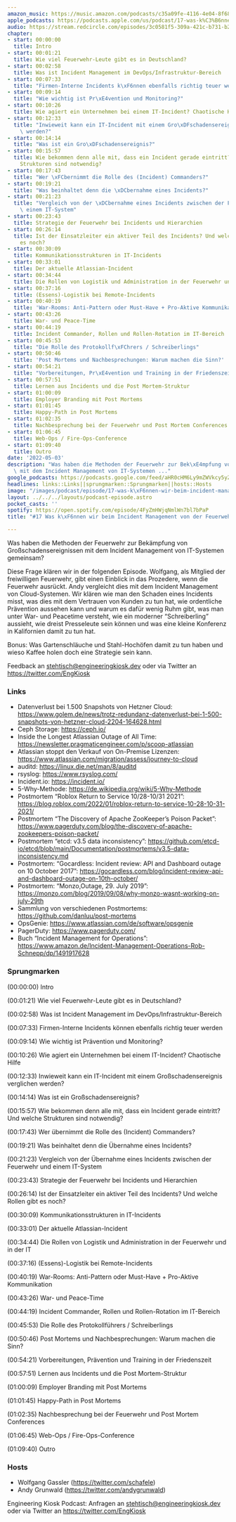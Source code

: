 ```yaml
---
amazon_music: https://music.amazon.com/podcasts/c35a09fe-4116-4e04-8f68-77d61b112e46/episodes/25643515-280a-4365-aac3-14d3364334c0/engineering-kiosk-17-was-k%C3%B6nnen-wir-beim-incident-management-von-der-feuerwehr-lernen
apple_podcasts: https://podcasts.apple.com/us/podcast/17-was-k%C3%B6nnen-wir-beim-incident-management-von-der/id1603082924?i=1000559421700
audio: https://stream.redcircle.com/episodes/3c0581f5-309a-421c-b731-b28b211564c7/stream.mp3
chapter:
- start: 00:00:00
  title: Intro
- start: 00:01:21
  title: Wie viel Feuerwehr-Leute gibt es in Deutschland?
- start: 00:02:58
  title: Was ist Incident Management im DevOps/Infrastruktur-Bereich
- start: 00:07:33
  title: "Firmen-Interne Incidents k\xF6nnen ebenfalls richtig teuer werden"
- start: 00:09:14
  title: "Wie wichtig ist Pr\xE4vention und Monitoring?"
- start: 00:10:26
  title: Wie agiert ein Unternehmen bei einem IT-Incident? Chaotische Hilfe
- start: 00:12:33
  title: "Inwieweit kann ein IT-Incident mit einem Gro\xDFschadensereignis verglichen\
    \ werden?"
- start: 00:14:14
  title: "Was ist ein Gro\xDFschadensereignis?"
- start: 00:15:57
  title: Wie bekommen denn alle mit, dass ein Incident gerade eintritt? Und welche
    Strukturen sind notwendig?
- start: 00:17:43
  title: "Wer \xFCbernimmt die Rolle des (Incident) Commanders?"
- start: 00:19:21
  title: "Was beinhaltet denn die \xDCbernahme eines Incidents?"
- start: 00:21:23
  title: "Vergleich von der \xDCbernahme eines Incidents zwischen der Feuerwehr und\
    \ einem IT-System"
- start: 00:23:43
  title: Strategie der Feuerwehr bei Incidents und Hierarchien
- start: 00:26:14
  title: Ist der Einsatzleiter ein aktiver Teil des Incidents? Und welche Rollen gibt
    es noch?
- start: 00:30:09
  title: Kommunikationsstrukturen in IT-Incidents
- start: 00:33:01
  title: Der aktuelle Atlassian-Incident
- start: 00:34:44
  title: Die Rollen von Logistik und Administration in der Feuerwehr und in der IT
- start: 00:37:16
  title: (Essens)-Logistik bei Remote-Incidents
- start: 00:40:19
  title: 'War-Rooms: Anti-Pattern oder Must-Have + Pro-Aktive Kommunikation'
- start: 00:43:26
  title: War- und Peace-Time
- start: 00:44:19
  title: Incident Commander, Rollen und Rollen-Rotation im IT-Bereich
- start: 00:45:53
  title: "Die Rolle des Protokollf\xFChrers / Schreiberlings"
- start: 00:50:46
  title: 'Post Mortems und Nachbesprechungen: Warum machen die Sinn?'
- start: 00:54:21
  title: "Vorbereitungen, Pr\xE4vention und Training in der Friedenszeit"
- start: 00:57:51
  title: Lernen aus Incidents und die Post Mortem-Struktur
- start: 01:00:09
  title: Employer Branding mit Post Mortems
- start: 01:01:45
  title: Happy-Path in Post Mortems
- start: 01:02:35
  title: Nachbesprechung bei der Feuerwehr und Post Mortem Conferences
- start: 01:06:45
  title: Web-Ops / Fire-Ops-Conference
- start: 01:09:40
  title: Outro
date: '2022-05-03'
description: "Was haben die Methoden der Feuerwehr zur Bek\xE4mpfung von Gro\xDFschadensereignissen\
  \ mit dem Incident Management von IT-Systemen ..."
google_podcasts: https://podcasts.google.com/feed/aHR0cHM6Ly9mZWVkcy5yZWRjaXJjbGUuY29tLzBlY2ZkZmQ3LWZkYTEtNGMzZC05NTE1LTQ3NjcyN2Y5ZGY1ZQ/episode/YjZlMDAyYTktZTBkNC00NzM2LTkyNzMtZDljOTAxMWQzOGRj?sa=X&ved=0CAUQkfYCahcKEwi4xMSxj4L4AhUAAAAAHQAAAAAQNQ
headlines: links::Links||sprungmarken::Sprungmarken||hosts::Hosts
image: "/images/podcast/episode/17-was-k\xF6nnen-wir-beim-incident-management-von-der-feuerwehr-lernen.jpg"
layout: ../../../layouts/podcast-episode.astro
pocket_casts: ''
spotify: https://open.spotify.com/episode/4FyZmHWjqNmlWn7bl7bPaP
title: "#17 Was k\xF6nnen wir beim Incident Management von der Feuerwehr lernen?"

---
```


<p class="mb-6 text-base md:text-lg text-coolGray-500">Was haben die Methoden der Feuerwehr zur Bekämpfung von Großschadensereignissen mit dem Incident Management von IT-Systemen gemeinsam? </p><p class="mb-6 text-base md:text-lg text-coolGray-500">Diese Frage klären wir in der folgenden Episode. Wolfgang, als Mitglied der freiwilligen Feuerwehr, gibt einen Einblick in das Prozedere, wenn die Feuerwehr ausrückt. Andy vergleicht dies mit dem Incident Management von Cloud-Systemen. Wir klären wie man den Schaden eines Incidents misst, was dies mit dem Vertrauen von Kunden zu tun hat, wie ordentliche Prävention aussehen kann und warum es dafür wenig Ruhm gibt, was man unter War- und Peacetime versteht, wie ein moderner “Schreiberling” aussieht, wie dreist Presseleute sein können und was eine kleine Konferenz in Kalifornien damit zu tun hat.</p><p class="mb-6 text-base md:text-lg text-coolGray-500">Bonus: Was Gartenschläuche und Stahl-Hochöfen damit zu tun haben und wieso Kaffee holen doch eine Strategie sein kann.</p><p class="mb-6 text-base md:text-lg text-coolGray-500">Feedback an <a class="underline hover:no-underline" style="text-decoration-line: underline;"href="mailto:stehtisch@engineeringkiosk.dev" rel="nofollow">stehtisch@engineeringkiosk.dev</a> oder via Twitter an <a class="underline hover:no-underline" style="text-decoration-line: underline;"href="https://twitter.com/EngKiosk" rel="nofollow">https://twitter.com/EngKiosk</a></p><h3 class="mb-4 text-2xl md:text-3xl font-semibold text-coolGray-800" id=links>Links</h3><ul class="list-disc px-5 mb-6 md:px-5 text-base md:text-lg text-coolGray-500" style="list-style-type: disc;"><li class="mb-3">Datenverlust bei 1.500 Snapshots von Hetzner Cloud: <a class="underline hover:no-underline" style="text-decoration-line: underline;"href="https://www.golem.de/news/trotz-redundanz-datenverlust-bei-1-500-snapshots-von-hetzner-cloud-2204-164628.html" rel="nofollow">https://www.golem.de/news/trotz-redundanz-datenverlust-bei-1-500-snapshots-von-hetzner-cloud-2204-164628.html</a></li><li class="mb-3">Ceph Storage: <a class="underline hover:no-underline" style="text-decoration-line: underline;"href="https://ceph.io/" rel="nofollow">https://ceph.io/</a></li><li class="mb-3">Inside the Longest Atlassian Outage of All Time: <a class="underline hover:no-underline" style="text-decoration-line: underline;"href="https://newsletter.pragmaticengineer.com/p/scoop-atlassian" rel="nofollow">https://newsletter.pragmaticengineer.com/p/scoop-atlassian</a></li><li class="mb-3">Atlassian stoppt den Verkauf von On-Premise Lizenzen: <a class="underline hover:no-underline" style="text-decoration-line: underline;"href="https://www.atlassian.com/migration/assess/journey-to-cloud" rel="nofollow">https://www.atlassian.com/migration/assess/journey-to-cloud</a></li><li class="mb-3">auditd: <a class="underline hover:no-underline" style="text-decoration-line: underline;"href="https://linux.die.net/man/8/auditd" rel="nofollow">https://linux.die.net/man/8/auditd</a></li><li class="mb-3">rsyslog: <a class="underline hover:no-underline" style="text-decoration-line: underline;"href="https://www.rsyslog.com/" rel="nofollow">https://www.rsyslog.com/</a></li><li class="mb-3">Incident.io: <a class="underline hover:no-underline" style="text-decoration-line: underline;"href="https://incident.io/" rel="nofollow">https://incident.io/</a></li><li class="mb-3">5-Why-Methode: <a class="underline hover:no-underline" style="text-decoration-line: underline;"href="https://de.wikipedia.org/wiki/5-Why-Methode" rel="nofollow">https://de.wikipedia.org/wiki/5-Why-Methode</a></li><li class="mb-3">Postmortem “Roblox Return to Service 10/28-10/31 2021”: <a class="underline hover:no-underline" style="text-decoration-line: underline;"href="https://blog.roblox.com/2022/01/roblox-return-to-service-10-28-10-31-2021/" rel="nofollow">https://blog.roblox.com/2022/01/roblox-return-to-service-10-28-10-31-2021/</a></li><li class="mb-3">Postmortem “The Discovery of Apache ZooKeeper’s Poison Packet”: <a class="underline hover:no-underline" style="text-decoration-line: underline;"href="https://www.pagerduty.com/blog/the-discovery-of-apache-zookeepers-poison-packet/" rel="nofollow">https://www.pagerduty.com/blog/the-discovery-of-apache-zookeepers-poison-packet/</a></li><li class="mb-3">Postmortem “etcd: v3.5 data inconsistency”: <a class="underline hover:no-underline" style="text-decoration-line: underline;"href="https://github.com/etcd-io/etcd/blob/main/Documentation/postmortems/v3.5-data-inconsistency.md" rel="nofollow">https://github.com/etcd-io/etcd/blob/main/Documentation/postmortems/v3.5-data-inconsistency.md</a></li><li class="mb-3">Postmortem: “Gocardless: Incident review: API and Dashboard outage on 10 October 2017”: <a class="underline hover:no-underline" style="text-decoration-line: underline;"href="https://gocardless.com/blog/incident-review-api-and-dashboard-outage-on-10th-october/" rel="nofollow">https://gocardless.com/blog/incident-review-api-and-dashboard-outage-on-10th-october/</a></li><li class="mb-3">Postmortem: “Monzo,Outage, 29. July 2019”: <a class="underline hover:no-underline" style="text-decoration-line: underline;"href="https://monzo.com/blog/2019/09/08/why-monzo-wasnt-working-on-july-29th" rel="nofollow">https://monzo.com/blog/2019/09/08/why-monzo-wasnt-working-on-july-29th</a></li><li class="mb-3">Sammlung von verschiedenen Postmortems: <a class="underline hover:no-underline" style="text-decoration-line: underline;"href="https://github.com/danluu/post-mortems" rel="nofollow">https://github.com/danluu/post-mortems</a></li><li class="mb-3">OpsGenie: <a class="underline hover:no-underline" style="text-decoration-line: underline;"href="https://www.atlassian.com/de/software/opsgenie" rel="nofollow">https://www.atlassian.com/de/software/opsgenie</a></li><li class="mb-3">PagerDuty: <a class="underline hover:no-underline" style="text-decoration-line: underline;"href="https://www.pagerduty.com/" rel="nofollow">https://www.pagerduty.com/</a></li><li class="mb-3">Buch “Incident Management for Operations”: <a class="underline hover:no-underline" style="text-decoration-line: underline;"href="https://www.amazon.de/Incident-Management-Operations-Rob-Schnepp/dp/1491917628" rel="nofollow">https://www.amazon.de/Incident-Management-Operations-Rob-Schnepp/dp/1491917628</a></li></ul><h3 class="mb-4 text-2xl md:text-3xl font-semibold text-coolGray-800" id=sprungmarken>Sprungmarken</h3><p class="mb-6 text-base md:text-lg text-coolGray-500">(00:00:00) Intro</p><p class="mb-6 text-base md:text-lg text-coolGray-500">(00:01:21) Wie viel Feuerwehr-Leute gibt es in Deutschland?</p><p class="mb-6 text-base md:text-lg text-coolGray-500">(00:02:58) Was ist Incident Management im DevOps/Infrastruktur-Bereich</p><p class="mb-6 text-base md:text-lg text-coolGray-500">(00:07:33) Firmen-Interne Incidents können ebenfalls richtig teuer werden</p><p class="mb-6 text-base md:text-lg text-coolGray-500">(00:09:14) Wie wichtig ist Prävention und Monitoring?</p><p class="mb-6 text-base md:text-lg text-coolGray-500">(00:10:26) Wie agiert ein Unternehmen bei einem IT-Incident? Chaotische Hilfe</p><p class="mb-6 text-base md:text-lg text-coolGray-500">(00:12:33) Inwieweit kann ein IT-Incident mit einem Großschadensereignis verglichen werden?</p><p class="mb-6 text-base md:text-lg text-coolGray-500">(00:14:14) Was ist ein Großschadensereignis?</p><p class="mb-6 text-base md:text-lg text-coolGray-500">(00:15:57) Wie bekommen denn alle mit, dass ein Incident gerade eintritt? Und welche Strukturen sind notwendig?</p><p class="mb-6 text-base md:text-lg text-coolGray-500">(00:17:43) Wer übernimmt die Rolle des (Incident) Commanders?</p><p class="mb-6 text-base md:text-lg text-coolGray-500">(00:19:21) Was beinhaltet denn die Übernahme eines Incidents?</p><p class="mb-6 text-base md:text-lg text-coolGray-500">(00:21:23) Vergleich von der Übernahme eines Incidents zwischen der Feuerwehr und einem IT-System</p><p class="mb-6 text-base md:text-lg text-coolGray-500">(00:23:43) Strategie der Feuerwehr bei Incidents und Hierarchien</p><p class="mb-6 text-base md:text-lg text-coolGray-500">(00:26:14) Ist der Einsatzleiter ein aktiver Teil des Incidents? Und welche Rollen gibt es noch?</p><p class="mb-6 text-base md:text-lg text-coolGray-500">(00:30:09) Kommunikationsstrukturen in IT-Incidents</p><p class="mb-6 text-base md:text-lg text-coolGray-500">(00:33:01) Der aktuelle Atlassian-Incident</p><p class="mb-6 text-base md:text-lg text-coolGray-500">(00:34:44) Die Rollen von Logistik und Administration in der Feuerwehr und in der IT</p><p class="mb-6 text-base md:text-lg text-coolGray-500">(00:37:16) (Essens)-Logistik bei Remote-Incidents</p><p class="mb-6 text-base md:text-lg text-coolGray-500">(00:40:19) War-Rooms: Anti-Pattern oder Must-Have + Pro-Aktive Kommunikation</p><p class="mb-6 text-base md:text-lg text-coolGray-500">(00:43:26) War- und Peace-Time</p><p class="mb-6 text-base md:text-lg text-coolGray-500">(00:44:19) Incident Commander, Rollen und Rollen-Rotation im IT-Bereich</p><p class="mb-6 text-base md:text-lg text-coolGray-500">(00:45:53) Die Rolle des Protokollführers / Schreiberlings</p><p class="mb-6 text-base md:text-lg text-coolGray-500">(00:50:46) Post Mortems und Nachbesprechungen: Warum machen die Sinn?</p><p class="mb-6 text-base md:text-lg text-coolGray-500">(00:54:21) Vorbereitungen, Prävention und Training in der Friedenszeit</p><p class="mb-6 text-base md:text-lg text-coolGray-500">(00:57:51) Lernen aus Incidents und die Post Mortem-Struktur</p><p class="mb-6 text-base md:text-lg text-coolGray-500">(01:00:09) Employer Branding mit Post Mortems</p><p class="mb-6 text-base md:text-lg text-coolGray-500">(01:01:45) Happy-Path in Post Mortems</p><p class="mb-6 text-base md:text-lg text-coolGray-500">(01:02:35) Nachbesprechung bei der Feuerwehr und Post Mortem Conferences</p><p class="mb-6 text-base md:text-lg text-coolGray-500">(01:06:45) Web-Ops / Fire-Ops-Conference</p><p class="mb-6 text-base md:text-lg text-coolGray-500">(01:09:40) Outro</p><h3 class="mb-4 text-2xl md:text-3xl font-semibold text-coolGray-800" id=hosts>Hosts</h3><ul class="list-disc px-5 mb-6 md:px-5 text-base md:text-lg text-coolGray-500" style="list-style-type: disc;"><li class="mb-3">Wolfgang Gassler (<a class="underline hover:no-underline" style="text-decoration-line: underline;"href="https://twitter.com/schafele" rel="nofollow">https://twitter.com/schafele</a>)</li><li class="mb-3">Andy Grunwald (<a class="underline hover:no-underline" style="text-decoration-line: underline;"href="https://twitter.com/andygrunwald" rel="nofollow">https://twitter.com/andygrunwald</a>)</li></ul><p class="mb-6 text-base md:text-lg text-coolGray-500">Engineering Kiosk Podcast: Anfragen an <a class="underline hover:no-underline" style="text-decoration-line: underline;"href="http://stehtisch@engineeringkiosk.dev" rel="nofollow">stehtisch@engineeringkiosk.dev</a> oder via Twitter an <a class="underline hover:no-underline" style="text-decoration-line: underline;"href="https://twitter.com/EngKiosk" rel="nofollow">https://twitter.com/EngKiosk</a></p>